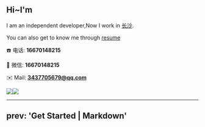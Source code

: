 ## Hi~I'm

I am an independent developer,Now I work in [长沙](https://map.baidu.com/@12582173.107694807,3239787.6410173243,17z).

<!-- My favorite development framework is [Vue.js](https://v3.cn.vuejs.org),I also created my own vue component library [Fighting Design](https://fighting.tianyuhao.cn). -->

You can also get to know me through [resume](https://gz_lib.gitee.io/g-resume)

:phone: 电话: **16670148215**

:speech_balloon: 微信: **16670148215**

:envelope: Mail: **3437705679@qq.com**

![](https://gz_lib.gitee.io/g-resume/static/wechat.jpeg)![](https://github-readme-stats.vercel.app/api?username=Tyh2001)



---
prev: 'Get Started | Markdown'
---
